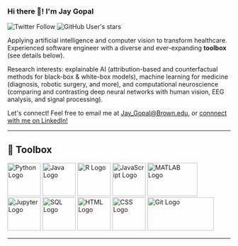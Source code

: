 ### Hi there 👋! I'm Jay Gopal

![Twitter Follow](https://img.shields.io/twitter/follow/JayRGopal?style=social) 
![GitHub User's stars](https://img.shields.io/github/stars/JayRGopal?style=social)


Applying artificial intelligence and computer vision to transform healthcare. Experienced software engineer with a diverse and ever-expanding <strong>toolbox</strong> (see details below).

Research interests: explainable AI (attribution-based and counterfactual methods for black-box & white-box models), machine learning for medicine (diagnosis, robotic surgery, and more), and computational neuroscience (comparing and contrasting deep neural networks with human vision, EEG analysis, and signal processing).

Let's connect! Feel free to email me at Jay_Gopal@Brown.edu, or [connnect with me on LinkedIn!](https://www.linkedin.com/in/jay-gopal/)


---

## 🧰 Toolbox


<img src="https://cdn.worldvectorlogo.com/logos/python-4.svg" alt="Python Logo" width="75" height="75"/> <img src="https://cdn.worldvectorlogo.com/logos/java-4.svg" alt="Java Logo" width="75" height="75"/> <img src="https://cdn.worldvectorlogo.com/logos/r-lang.svg" alt="R Logo" width="75" height="75"/> <img src="https://cdn.worldvectorlogo.com/logos/logo-javascript.svg" alt="JavaScript Logo" width="75" height="75"/> <img src="https://cpb-us-e1.wpmucdn.com/blogs.gwu.edu/dist/f/854/files/2021/02/BlueMatLab-edited.jpg" alt="MATLAB Logo" width="113" height="75"/> <img src="https://upload.wikimedia.org/wikipedia/commons/thumb/3/38/Jupyter_logo.svg/883px-Jupyter_logo.svg.png" alt="Jupyter Logo" width="75" height="75"/> <img src="https://www.svgrepo.com/show/127001/sql-file-format.svg" alt="SQL Logo" width="75" height="75"/> <img src="https://cdn.worldvectorlogo.com/logos/html5-2.svg" alt="HTML Logo" width="75" height="75"/> <img src="https://cdn.worldvectorlogo.com/logos/css-4.svg" alt="CSS Logo" width="75" height="75"/> <img src="https://cdn.worldvectorlogo.com/logos/git.svg" alt="Git Logo" width="150" height="75"/>



---


<!--
**JayRGopal/JayRGopal** is a ✨ _special_ ✨ repository because its `README.md` (this file) appears on your GitHub profile.

Here are some ideas to get you started:

- 🔭 I’m currently working on ...
- 🌱 I’m currently learning ...
- 👯 I’m looking to collaborate on ...
- 🤔 I’m looking for help with ...
- 💬 Ask me about ...
- 📫 How to reach me: ...
- 😄 Pronouns: ...
- ⚡ Fun fact: ...
-->
